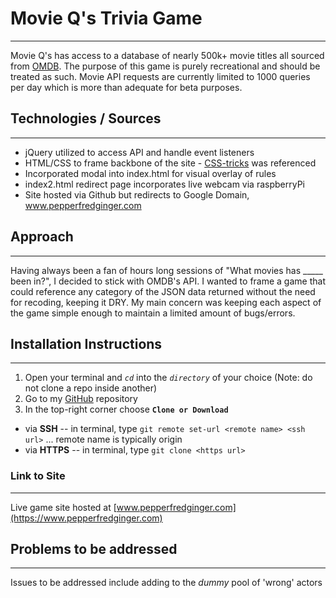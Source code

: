 
# Movie Q's Trivia Game
------
Movie Q's has access to a database of nearly 500k+ movie titles all sourced from [OMDB](http://omdbapi.com/). The purpose of this game is purely recreational and should be treated as such. Movie API requests are currently limited to 1000 queries per day which is more than adequate for beta purposes. 
  
## Technologies / Sources 
------
  * jQuery utilized to access API and handle event listeners
  *  HTML/CSS to frame backbone of the site
    - [CSS-tricks](https://css-tricks.com/) was referenced
  * Incorporated modal into index.html for visual overlay of rules
  * index2.html redirect page incorporates live webcam via raspberryPi 
  * Site hosted via Github but redirects to Google Domain, www.pepperfredginger.com
  
## Approach
------
Having always been a fan of hours long sessions of "What movies has _____ been in?", I decided to stick with OMDB's API. 
I wanted to frame a game that could reference any category of the JSON data returned without the need for recoding, keeping it DRY. My main concern was keeping each aspect of the game simple enough to maintain a limited amount of bugs/errors.

## Installation Instructions
------
1. Open your terminal and *`cd`* into the *`directory`* of your choice (Note: do not clone a repo inside another)
2. Go to my [GitHub](https://github.com/christopher-cook/pfg-omdb) repository
3. In the top-right corner choose **`Clone or Download`**
  - via **SSH**
    -- in terminal, type `git remote set-url <remote name> <ssh url>` ... remote name is typically origin
  - via **HTTPS**
    -- in terminal, type `git clone <https url>`
  
### Link to Site
------
Live game site hosted at [www.pepperfredginger.com](https://www.pepperfredginger.com)

## Problems to be addressed
------
Issues to be addressed include adding to the *dummy* pool of 'wrong' actors




